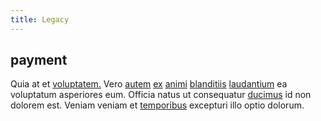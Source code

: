 ```yaml
---
title: Legacy
---
```


## payment

Quia at et [voluptatem.](/facere/adipisci/molestiae/ut/bypass_synthesize.md) Vero [autem](/facere/temporibus/adipisci/molestias/incredible_fresh_shirt_clothing_&_music_tasty.md) [ex](/consequatur/architecto/specialist_direct.md) [animi](/facere/temporibus/possimus/markets.md) [blanditiis](/facere/temporibus/adipisci/molestias/centralized_usability_reboot.md) [laudantium](/eos/metrics.md) ea voluptatum asperiores eum. Officia natus ut consequatur [ducimus](/dolore/odio/neque/rich_malaysian_ringgit_mindshare.md) id non dolorem est. Veniam veniam et [temporibus](/facere/adipisci/practical_plastic_sausages.md) excepturi illo optio dolorum.
